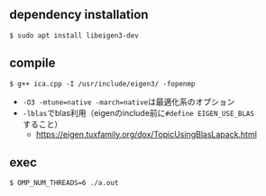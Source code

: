 ## dependency installation

```
$ sudo apt install libeigen3-dev
```

## compile

```
$ g++ ica.cpp -I /usr/include/eigen3/ -fopenmp  
```
- `-O3 -mtune=native -march=native`は最適化系のオプション
- `-lblas`でblas利用（eigenのinclude前に`#define EIGEN_USE_BLAS`すること）
  - https://eigen.tuxfamily.org/dox/TopicUsingBlasLapack.html

## exec

```
$ OMP_NUM_THREADS=6 ./a.out
```